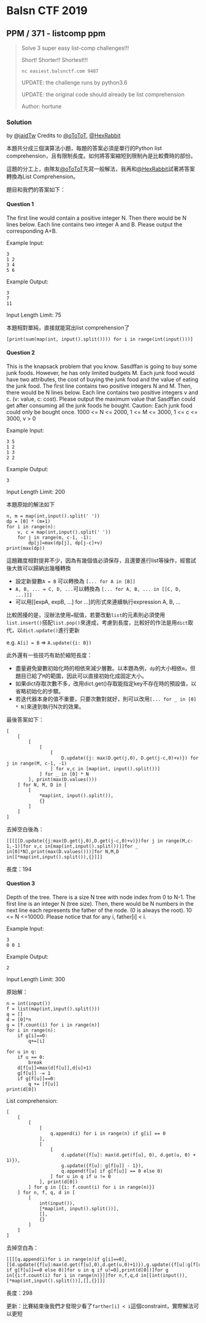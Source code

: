 # Balsn CTF 2019

## PPM / 371 - listcomp ppm

> Solve 3 super easy list-comp challenges!!!
>
> Short! Shorter!! Shortest!!!
> ```
> nc easiest.balsnctf.com 9487
> ```
> UPDATE: the challenge runs by python3.6
>
> UPDATE: the original code should already be list comprehension
>
> Author: hortune

### Solution

by [@jaidTw](https://github.com/jaidTw)
Credits to [@oToToT](https://github.com/oToToT), [@HexRabbit](https://blog.hexrabbit.io)

本題共分成三個演算法小題，每題的答案必須是單行的Python list comprehension，且有限制長度。如何將答案縮短到限制內是比較費時的部份。

這題的分工上，由隊友[@oToToT](https://github.com/oToToT)先寫一般解法，我再和[@HexRabbit](https://blog.hexrabbit.io)試著將答案轉換為List Comprehension。

題目和我們的答案如下：

#### Question 1

The first line would contain a positive integer N. Then there would be N lines below. Each line contains two integer A and B. Please output the corresponding A+B.


Example Input:
```
3
1 2
3 4
5 6
```

Example Output:
```
3
7
11
```
Input Length Limit: 75


本題相對單純，直接就能寫出list comprehension了
```python3
[print(sum(map(int, input().split()))) for i in range(int(input()))]
```

#### Question 2

This is the knapsack problem that you know. Sasdffan is going to buy some junk foods. However, he has only limited budgets M. Each junk food would have two attributes, the cost of buying the junk food and the value of eating the junk food. The first line contains two positive integers N and M. Then, there would be N lines below. Each line contains two positive integers v and c. (v: value, c: cost). Please output the maximum value that Sasdffan could get after consuming all the junk foods he bought. Caution: Each junk food could only be bought once.
1000 <= N <= 2000, 1 <= M <= 3000, 1 <= c <= 3000, v > 0


Example Input:
```
3 5
1 2
1 3
2 2
```
Example Output:
```
3
```

Input Length Limit: 200

本題原始的解法如下
```python3
n, m = map(int,input().split(' '))
dp = [0] * (m+1)
for i in range(n):
    v, c = map(int,input().split(' '))
    for j in range(m, c-1, -1):
        dp[j]=max(dp[j], dp[j-c]+v)
print(max(dp))
```

這題難度相對提昇不少，因為有幾個值必須保存，且還要進行list等操作，經嘗試後大致可以歸納出幾種轉換

* 設定新變數`A = B` 可以轉換為 `[... for A in [B]]`
* `A, B, ... = C, D, ...`可以轉換為 `[... for A, B, ... in [[C, D, ...]]]`
* 可以用[[expA, expB, ...] for ...]的形式來連續執行expression A, B, ...

比較困擾的是，沒辦法使用`=`賦值，若要改動`list`的元素則必須使用`list.insert()`搭配`list.pop()`來達成，考慮到長度，比較好的作法是用`dict`取代，以`dict.update()`進行更新

e.g. `A[i] = B` => `A.update({i: B})`

此外還有一些技巧有助於縮短長度：
* 盡量避免變數初始化時的相依來減少層數。以本題為例，`dp`的大小相依`m`，但題目已給了`M`的範圍，因此可以直接初始化成固定大小。
* 如果dict存取次數不多，改用dict.get()存取能指定key不存在時的預設值，以省略初始化的步驟。
* 若迭代器本身的值不重要，只要次數對就好，則可以改用`[... for _ in [0] * N]`來達到執行N次的效果。

最後答案如下：

```python3
[
    [
        [
            [
                [
                    D.update({j: max(D.get(j,0), D.get(j-c,0)+v)}) for j in range(M, c-1, -1)
                ] for v,c in [map(int, input().split())]
            ] for _ in [0] * N
        ], print(max(D.values()))
    ] for N, M, D in [
        [
            *map(int, input().split()),
            {}
        ]
    ]
]
```

去掉空白後為：

```python3
[[[[[D.update({j:max(D.get(j,0),D.get(j-c,0)+v)})for j in range(M,c-1,-1)]for v,c in[map(int,input().split())]]for _ in[0]*N],print(max(D.values()))]for N,M,D in[[*map(int,input().split()),{}]]]
```
長度：194

#### Question 3

Depth of the tree. There is a size N tree with node index from 0 to N-1. The first line is an integer N (tree size). Then, there would be N numbers in the next line each represents the father of the node. (0 is always the root). 10 <= N <=10000. Please notice that for any i, father[i] < i.


Example Input:
```
3
0 0 1
```

Example Output:
```
2
```

Input Length Limit: 300

原始解：
```python3
n = int(input())
f = list(map(int,input().split()))
q = []
d = [0]*n
g = [f.count(i) for i in range(n)]
for i in range(n):
    if g[i]==0:
        q+=[i]

for u in q:
    if u == 0:
        break
    d[f[u]]=max(d[f[u]],d[u]+1)
    g[f[u]] -= 1
    if g[f[u]]==0:
        q += [f[u]]
print(d[0])
```

List comprehension:
```python3
[
    [
        [
            [
                q.append(i) for i in range(n) if g[i] == 0
            ],
            [
                [
                    d.update({f[u]: max(d.get(f[u], 0), d.get(u, 0) + 1)}),
                    g.update({f[u]: g[f[u]] - 1}),
                    q.append(f[u] if g[f[u]] == 0 else 0)
                ] for u in q if u != 0
            ], print(d[0])
        ] for g in [{i: f.count(i) for i in range(n)}]
    ] for n, f, q, d in [
        [
            int(input()),
            [*map(int, input().split())],
            [],
            {}
        ]
    ]
]
```
去掉空白為：
```python3
[[[[q.append(i)for i in range(n)if g[i]==0],[[d.update({f[u]:max(d.get(f[u],0),d.get(u,0)+1)}),g.update({f[u]:g[f[u]]-1}),q.append(f[u] if g[f[u]]==0 else 0)]for u in q if u!=0],print(d[0])]for g in[{i:f.count(i) for i in range(n)}]]for n,f,q,d in[[int(input()),[*map(int,input().split())],[],{}]]]
```

長度：298

更新：比賽結束後我們才發現少看了`farther[i] < i`這個constraint，實際解法可以更短
